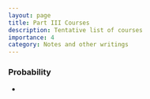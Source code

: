 ```yaml
---
layout: page
title: Part III Courses
description: Tentative list of courses
importance: 4
category: Notes and other writings
---
```

### Probability

- 
  
